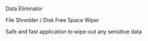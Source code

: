 <h>Data Eliminator</h>

File Shredder / Disk Free Space Wiper

Safe and fast application to wipe-out any sensitive data
